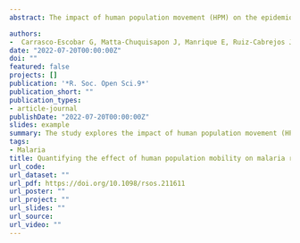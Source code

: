 ```yaml
---
abstract: The impact of human population movement (HPM) on the epidemiology of vector-borne diseases, such as malaria, has been described. However, there are limited data on the use of new technologies for the study of HPM in endemic areas with difficult access such as the Amazon. In this study conducted in rural Peruvian Amazon, we used self-reported travel surveys and GPS trackers coupled with a Bayesian spatial model to quantify the role of HPM on malaria risk. By using a densely sampled population cohort, this study highlighted the elevated malaria transmission in a riverine community of the Peruvian Amazon. We also found that the high connectivity between Amazon communities for reasons such as work, trading or family plausibly sustains such transmission levels. Finally, by using multiple human mobility metrics including GPS trackers, and adapted causal inference methods we identified for the first time the effect of human mobility patterns on malaria risk in rural Peruvian Amazon. This study provides evidence of the causal effect of HPM on malaria that may help to adapt current malaria control programmes in the Amazon.

authors:
-  Carrasco-Escobar G, Matta-Chuquisapon J, Manrique E, Ruiz-Cabrejos J, et al.   
date: "2022-07-20T00:00:00Z"
doi: ""
featured: false
projects: []
publication: '*R. Soc. Open Sci.9*'
publication_short: ""
publication_types:
- article-journal
publishDate: "2022-07-20T00:00:00Z"
slides: example
summary: The study explores the impact of human population movement (HPM) on malaria risk in the Peruvian Amazon using travel surveys, GPS trackers, and Bayesian models. It reveals that riverine community connectivity due to work, trade, and family sustains high malaria transmission, offering evidence to adapt control programs.
tags:
- Malaria
title: Quantifying the effect of human population mobility on malaria risk in the Peruvian Amazon
url_code: 
url_dataset: ""
url_pdf: https://doi.org/10.1098/rsos.211611
url_poster: ""
url_project: ""
url_slides: ""
url_source: 
url_video: ""
---
```



